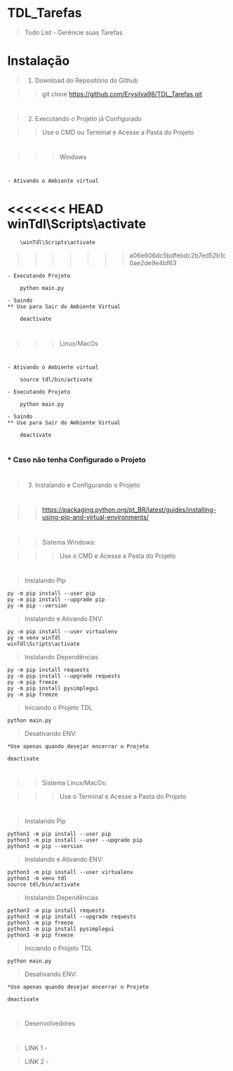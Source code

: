 # TDL_Tarefas
>Todo List - Gerêncie suas Tarefas

#

# Instalação 

> 1. Download do Repositório do Github

>> git clone https://github.com/Erysilva98/TDL_Tarefas.git
#

> 2. Executando o Projeto já Configurado

>> Use o CMD ou Terminal e Acesse a Pasta do Projeto
# 
>>> Windows 
# 
    - Ativando o Ambiente virtual

<<<<<<< HEAD
        winTdl\Scripts\activate
=======
        \winTdl\Scripts\activate
>>>>>>> a06e606dc5bdfebdc2b7ed52b1c0ae2de9e4bf63

    - Executando Projeto

        python main.py

    - Saindo
    ** Use para Sair do Ambiente Virtual

        deactivate

# 
>>> Linux/MacOs
# 
    - Ativando o Ambiente virtual

        source tdl/bin/activate

    - Executando Projeto

        python main.py

    - Saindo
    ** Use para Sair do Ambiente Virtual

        deactivate

# 
### * Caso não tenha Configurado o Projeto 
# 
> 3. Instalando e Configurando o Projeto
# 
>> https://packaging.python.org/pt_BR/latest/guides/installing-using-pip-and-virtual-environments/
# 
>> Sistema Windows: 

>>> Use o CMD e Acesse a Pasta do Projeto
# 
> Instalando Pip 

    py -m pip install --user pip
    py -m pip install --upgrade pip
    py -m pip --version

> Instalando e Ativando ENV:

    py -m pip install --user virtualenv
    py -m venv winTdl
    winTdl\Scripts\activate

> Instalando Dependências

    py -m pip install requests
    py -m pip install --upgrade requests
    py -m pip freeze
    py -m pip install pysimplegui
    py -m pip freeze
    
> Iniciando o Projeto TDL

    python main.py

> Desativando ENV:

    *Use apenas quando desejar encerrar o Projeto

    deactivate

# 

>> Sistema Linux/MacOs:

>>> Use o Terminal e Acesse a Pasta do Projeto
# 
> Instalando Pip 

    python3 -m pip install --user pip
    python3 -m pip install --user --upgrade pip
    python3 -m pip --version

> Instalando e Ativando ENV:

    python3 -m pip install --user virtualenv
    python3 -m venv tdl
    source tdl/bin/activate

> Instalando Dependências

    python3 -m pip install requests
    python3 -m pip install --upgrade requests
    python3 -m pip freeze
    python3 -m pip install pysimplegui
    python3 -m pip freeze
    
> Iniciando o Projeto TDL

    python main.py

> Desativando ENV:

    *Use apenas quando desejar encerrar o Projeto

    deactivate

# 
>Desenvolvedores
#
> LINK 1 - 

> LINK 2 - 
#
